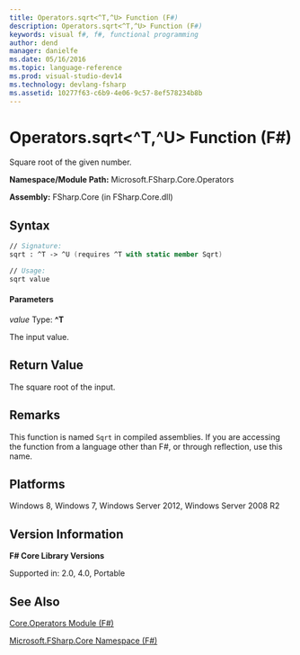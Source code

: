 ```yaml
---
title: Operators.sqrt<^T,^U> Function (F#)
description: Operators.sqrt<^T,^U> Function (F#)
keywords: visual f#, f#, functional programming
author: dend
manager: danielfe
ms.date: 05/16/2016
ms.topic: language-reference
ms.prod: visual-studio-dev14
ms.technology: devlang-fsharp
ms.assetid: 10277f63-c6b9-4e06-9c57-8ef578234b8b
---
```


# Operators.sqrt<^T,^U> Function (F#)

Square root of the given number.

**Namespace/Module Path:** Microsoft.FSharp.Core.Operators

**Assembly:** FSharp.Core (in FSharp.Core.dll)


## Syntax

```fsharp
// Signature:
sqrt : ^T -> ^U (requires ^T with static member Sqrt)

// Usage:
sqrt value
```

#### Parameters
*value*
Type: **^T**


The input value.

## Return Value

The square root of the input.

## Remarks
This function is named `Sqrt` in compiled assemblies. If you are accessing the function from a language other than F#, or through reflection, use this name.

## Platforms
Windows 8, Windows 7, Windows Server 2012, Windows Server 2008 R2

## Version Information
**F# Core Library Versions**

Supported in: 2.0, 4.0, Portable

## See Also
[Core.Operators Module &#40;F&#35;&#41;](Core.Operators-Module-%5BFSharp%5D.md)

[Microsoft.FSharp.Core Namespace &#40;F&#35;&#41;](Microsoft.FSharp.Core-Namespace-%5BFSharp%5D.md)
